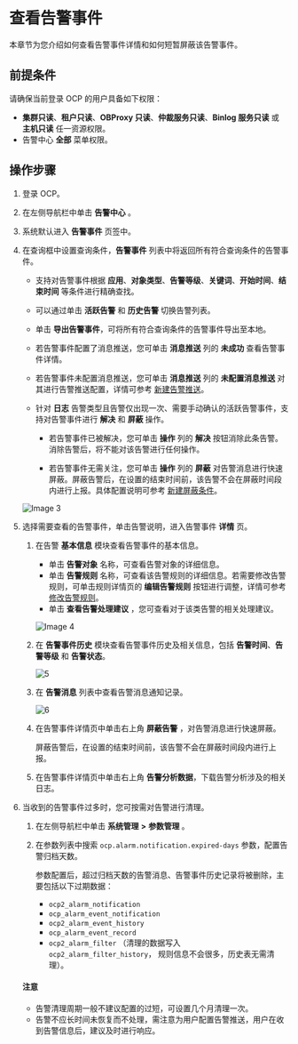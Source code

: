 # 查看告警事件

本章节为您介绍如何查看告警事件详情和如何短暂屏蔽该告警事件。

## 前提条件

请确保当前登录 OCP 的用户具备如下权限：

* **集群只读**、**租户只读**、**OBProxy 只读**、**仲裁服务只读**、**Binlog 服务只读** 或 **主机只读** 任一资源权限。
* 告警中心 **全部** 菜单权限。

## 操作步骤

1. 登录 OCP。

2. 在左侧导航栏中单击 **告警中心** 。

3. 系统默认进入 **告警事件** 页签中。

4. 在查询框中设置查询条件，**告警事件** 列表中将返回所有符合查询条件的告警事件。

    * 支持对告警事件根据 **应用**、**对象类型**、**告警等级**、**关键词**、**开始时间**、**结束时间** 等条件进行精确查找。

    * 可以通过单击 **活跃告警** 和 **历史告警** 切换告警列表。

    * 单击 **导出告警事件**，可将所有符合查询条件的告警事件导出至本地。

    * 若告警事件配置了消息推送，您可单击 **消息推送** 列的 **未成功** 查看告警事件详情。

    * 若告警事件未配置消息推送，您可单击 **消息推送** 列的 **未配置消息推送** 对其进行告警推送配置，详情可参考 [新建告警推送](600.manage-alert-push/100.create-an-alert-push.md)。

    * 针对 **日志** 告警类型且告警仅出现一次、需要手动确认的活跃告警事件，支持对告警事件进行 **解决** 和 **屏蔽** 操作。

      * 若告警事件已被解决，您可单击 **操作** 列的 **解决** 按钮消除此条告警。消除告警后，将不能对该告警进行任何操作。

      * 若告警事件无需关注，您可单击 **操作** 列的 **屏蔽** 对告警消息进行快速屏蔽。屏蔽告警后，在设置的结束时间前，该告警不会在屏蔽时间段内进行上报。具体配置说明可参考 [新建屏蔽条件](800.manage-blocking-conditions/100.create-a-blocking-condition.md)。

    ![Image 3](https://obbusiness-private.oss-cn-shanghai.aliyuncs.com/doc/img/ocp/430/%E5%91%8A%E8%AD%A6%E4%BA%8B%E4%BB%B6%E5%88%97%E8%A1%A81.png)

5. 选择需要查看的告警事件，单击告警说明，进入告警事件 **详情** 页。

   1. 在告警 **基本信息** 模块查看告警事件的基本信息。

       * 单击 **告警对象** 名称，可查看告警对象的详细信息。
       * 单击 **告警规则** 名称，可查看该告警规则的详细信息。若需要修改告警规则，可单击规则详情页的 **编辑告警规则** 按钮进行调整，详情可参考 [修改告警规则](300.manage-alert-rules/400.edit-an-alert-rule.md)。
       * 单击 **查看告警处理建议** ，您可查看对于该类告警的相关处理建议。

        ![Image 4](https://obbusiness-private.oss-cn-shanghai.aliyuncs.com/doc/img/ocp/430/%E5%91%8A%E8%AD%A6%E6%B6%88%E6%81%AF%E4%BF%A1%E6%81%AF.png)

   2. 在 **告警事件历史** 模块查看告警事件历史及相关信息，包括 **告警时间**、**告警等级** 和 **告警状态**。

       ![5](https://obbusiness-private.oss-cn-shanghai.aliyuncs.com/doc/img/ocp/420/%E5%91%8A%E8%AD%A6%E4%BA%8B%E4%BB%B6%E5%8E%86%E5%8F%B2.png)

   3. 在 **告警消息** 列表中查看告警消息通知记录。

       ![6](https://obbusiness-private.oss-cn-shanghai.aliyuncs.com/doc/img/ocp/420/%E5%91%8A%E8%AD%A6%E6%B6%88%E6%81%AF.png)

   4. 在告警事件详情页中单击右上角 **屏蔽告警** ，对告警消息进行快速屏蔽。

      屏蔽告警后，在设置的结束时间前，该告警不会在屏蔽时间段内进行上报。

   5. 在告警事件详情页中单击右上角 **告警分析数据**，下载告警分析涉及的相关日志。

6. 当收到的告警事件过多时，您可按需对告警进行清理。

     1. 在左侧导航栏中单击 **系统管理** **\>** **参数管理** 。
     2. 在参数列表中搜索 `ocp.alarm.notification.expired-days` 参数，配置告警归档天数。

          参数配置后，超过归档天数的告警消息、告警事件历史记录将被删除，主要包括以下过期数据：

        * `ocp2_alarm_notification`
        * `ocp_alarm_event_notification`
        * `ocp2_alarm_event_history`
        * `ocp_alarm_event_record`
        * `ocp2_alarm_filter` （清理的数据写入   `ocp2_alarm_filter_history`， 规则信息不会很多，历史表无需清理）。

     <main id="notice" type='notice'>
     <h4>注意</h4>
     <p><ul><li>告警清理周期一般不建议配置的过短，可设置几个月清理一次。</li><li>告警不应长时间未恢复而不处理，需注意为用户配置告警推送，用户在收到告警信息后，建议及时进行响应。</li><ul></p>
     </main>
